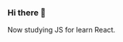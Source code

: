 ### Hi there 👋

Now studying JS for learn React.

<!--
**machdd365/machdd365** is a ✨ _special_ ✨ repository because its `README.md` (this file) appears on your GitHub profile.

Here are some ideas to get you started:

- 🔭 I’m currently working on ...
- 🌱 I’m currently learning ...
- 👯 I’m looking to collaborate on ...
- 🤔 I’m looking for help with ...
- 💬 Ask me about ...
- 📫 How to reach me: ...
- 😄 Pronouns: ...
- ⚡ Fun fact: ...
-->
<!-- [주석 내용] https://velog.io/@baeyuna97/Git-%EA%B9%83%ED%97%88%EB%B8%8C-%EC%9E%90%EA%B8%B0%EC%86%8C%EA%B0%9C-readme-%EA%BE%B8%EB%AF%B8%EA%B8%B0 -->

